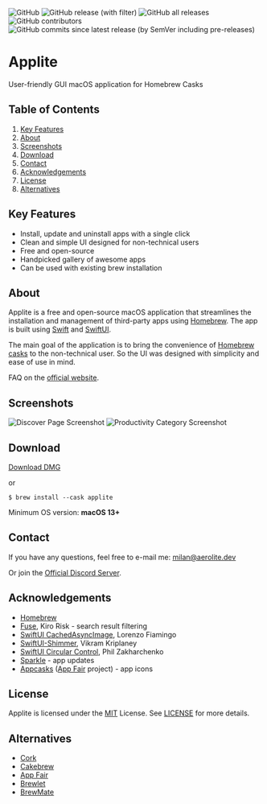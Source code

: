 ![GitHub](https://img.shields.io/github/license/milanvarady/Applite)
![GitHub release (with filter)](https://img.shields.io/github/v/release/milanvarady/Applite)
![GitHub all releases](https://img.shields.io/github/downloads/milanvarady/Applite/total)
![GitHub contributors](https://img.shields.io/github/contributors/milanvarady/Applite)
![GitHub commits since latest release (by SemVer including pre-releases)](https://img.shields.io/github/commits-since/milanvarady/Applite/latest)


# Applite

User-friendly GUI macOS application for Homebrew Casks

## Table of Contents
1. [Key Features](#key-features)
2. [About](#about)
3. [Screenshots](#screenshots)
4. [Download](#download)
5. [Contact](#contact)
6. [Acknowledgements](#acknowledgements)
7. [License](#license)
8. [Alternatives](#alternatives)

## Key Features

- Install, update and uninstall apps with a single click
- Clean and simple UI designed for non-technical users
- Free and open-source
- Handpicked gallery of awesome apps
- Can be used with existing brew installation

## About

Applite is a free and open-source macOS application that streamlines the installation and management of third-party apps using [Homebrew](https://brew.sh/). The app is built using [Swift](https://developer.apple.com/swift/) and [SwiftUI](https://developer.apple.com/xcode/swiftui/).

The main goal of the application is to bring the convenience of [Homebrew casks](https://github.com/Homebrew/homebrew-cask) to the non-technical user. So the UI was designed with simplicity and ease of use in mind.

FAQ on the [official website](https://aerolite.dev/applite).

## Screenshots

![Discover Page Screenshot](https://aerolite.dev/applite/assets/img/screenshots/discover-lg.png)
![Productivity Category Screenshot](https://aerolite.dev/applite/assets/img/screenshots/productivity-lg.png)

## Download

[Download DMG](https://github.com/milanvarady/applite/releases/latest/download/Applite.dmg)

or

`$ brew install --cask applite`

Minimum OS version: **macOS 13+**

## Contact

If you have any questions, feel free to e-mail me: [milan@aerolite.dev](mailto:milan@aerolite.dev)

Or join the [Official Discord Server](https://discord.gg/ZgB6pRE8Qx).

## Acknowledgements

 - [Homebrew](https://github.com/homebrew)
 - [Fuse](https://github.com/krisk/fuse-swift), Kiro Risk - search result filtering
 - [SwiftUI CachedAsyncImage](https://github.com/lorenzofiamingo/swiftui-cached-async-image), Lorenzo Fiamingo
 - [SwiftUI-Shimmer](https://github.com/markiv/SwiftUI-Shimmer), Vikram Kriplaney
 - [SwiftUI Circular Control](https://github.com/philptr/PZCircularControl), Phil Zakharchenko
 - [Sparkle](https://github.com/sparkle-project/Sparkle) - app updates
 - [Appcasks](https://github.com/App-Fair/appcasks/) ([App Fair](https://github.com/App-Fair/App) project) - app icons

## License

Applite is licensed under the [MIT](https://choosealicense.com/licenses/mit/) License. See [LICENSE](LICENSE.txt) for more details.

## Alternatives

- [Cork](https://github.com/buresdv/Cork)
- [Cakebrew](https://github.com/brunophilipe/Cakebrew)
- [App Fair](https://github.com/App-Fair/App)
- [Brewlet](https://github.com/zkokaja/Brewlet)
- [BrewMate](https://github.com/romankurnovskii/BrewMate)
